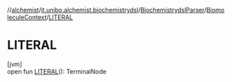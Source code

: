 //[alchemist](../../../../index.md)/[it.unibo.alchemist.biochemistrydsl](../../index.md)/[BiochemistrydslParser](../index.md)/[BiomoleculeContext](index.md)/[LITERAL](-l-i-t-e-r-a-l.md)

# LITERAL

[jvm]\
open fun [LITERAL](-l-i-t-e-r-a-l.md)(): TerminalNode
